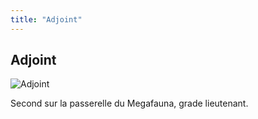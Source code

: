 ```yaml
---
title: "Adjoint"
---
```


Adjoint
-------


![Adjoint](/images/stories/saga/gnoreconguista/persos/adjoint.png)

Second sur la passerelle du Megafauna, grade lieutenant.
